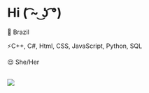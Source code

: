 # Hi  ( ͡~ ͜ʖ ͡°)

<p> 📍 Brazil </p>
<p> ⚡C++, C#, Html, CSS, JavaScript, Python, SQL</p>
<p> 😌 She/Her </p>
<br>

<a href="https://github.com/anuraghazra/github-readme-stats">
  <img align="center" src="https://github-readme-stats.vercel.app/api?username=ferrnandaluiza&theme=aura&_icons=true" />
</a>



<!--
** 

- 🔭 I’m currently working on ...
-  I’m currently learning ...
- 👯 I’m looking to collaborate on ...
- 🤔 I’m looking for help with ...
- 💬 Ask me about ...
- 📫 How to reach me: ...
- 😄 Pronouns: She/Her
- ⚡ Fun fact: ...
-->
